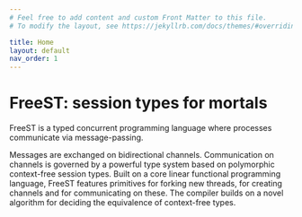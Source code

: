 ```yaml
---
# Feel free to add content and custom Front Matter to this file.
# To modify the layout, see https://jekyllrb.com/docs/themes/#overriding-theme-defaults

title: Home
layout: default
nav_order: 1
---
```


# FreeST: session types for mortals

FreeST is a typed concurrent programming language where processes communicate via message-passing.

Messages are exchanged on bidirectional channels. Communication on channels is governed by a 
powerful type system based on polymorphic context-free session types. Built on a core linear 
functional programming language, FreeST features primitives for forking new threads, for 
creating channels and for communicating on these. The compiler builds on a novel algorithm for deciding the 
equivalence of context-free types.
